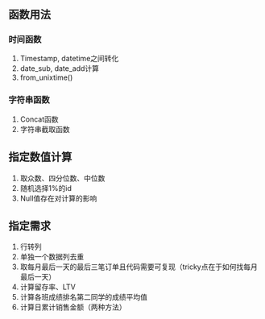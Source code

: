 # 

## 函数用法
### 时间函数
1. Timestamp, datetime之间转化
2. date_sub, date_add计算
3. from_unixtime()
### 字符串函数
1. Concat函数
2. 字符串截取函数

## 指定数值计算
1. 取众数、四分位数、中位数
2. 随机选择1%的id
3. Null值存在对计算的影响

## 指定需求
1. 行转列
2. 单独一个数据列去重
3. 取每月最后一天的最后三笔订单且代码需要可复现（tricky点在于如何找每月最后一天）
4. 计算留存率、LTV
5. 计算各班成绩排名第二同学的成绩平均值
6. 计算日累计销售金额（两种方法）
